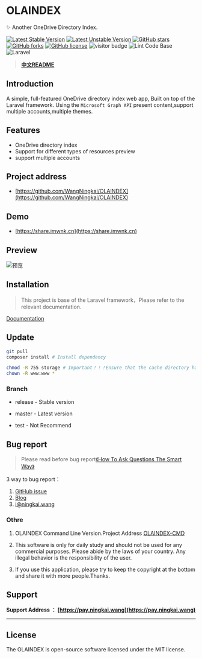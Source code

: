 # OLAINDEX

✨ Another OneDrive Directory Index.

[![Latest Stable Version](https://poser.pugx.org/wangningkai/olaindex/v/stable)](https://packagist.org/packages/wangningkai/olaindex)
[![Latest Unstable Version](https://poser.pugx.org/wangningkai/olaindex/v/unstable)](//packagist.org/packages/wangningkai/olaindex)
[![GitHub stars](https://img.shields.io/github/stars/WangNingkai/OLAINDEX.svg?style=flat-square)](https://github.com/WangNingkai/OLAINDEX/stargazers)
[![GitHub forks](https://img.shields.io/github/forks/WangNingkai/OLAINDEX.svg?style=flat-square)](https://github.com/WangNingkai/OLAINDEX/network)
[![GitHub license](https://img.shields.io/github/license/WangNingkai/OLAINDEX.svg?style=flat-square)](https://github.com/WangNingkai/OLAINDEX/blob/master/LICENSE)
![visitor badge](https://visitor-badge.glitch.me/badge?page_id=WangNingkai.OLAINDEX)
![Lint Code Base](https://github.com/WangNingkai/OLAINDEX/workflows/Lint%20Code%20Base/badge.svg?branch=5.0)
![Laravel](https://github.com/WangNingkai/OLAINDEX/workflows/Laravel/badge.svg?branch=5.0)
    
> **[中文README](./README_CN.md)**

## Introduction

A simple, full-featured OneDrive directory index web app, Built on top of the Laravel framework. Using the `Microsoft Graph API` present content,support multiple accounts,multiple themes.

## Features

- OneDrive directory index
- Support for different types of resources preview
- support multiple accounts

## Project address

- [https://github.com/WangNingkai/OLAINDEX](https://github.com/WangNingkai/OLAINDEX)

## Demo

- [https://share.imwnk.cn](https://share.imwnk.cn)

## Preview

![预览](https://ojpoc641y.qnssl.com/FpR4_obUhswLJXCEBgKOV4Pz7qg3.png)

## Installation

> This project is base of the Laravel framework，Please refer to the relevant documentation.

[Documentation](https://wangningkai.github.io/OLAINDEX)

## Update


```bash
git pull 
composer install # Install dependency

chmod -R 755 storage # Important！！！Ensure that the cache directory has read and write permissions
chown -R www:www *
```


### Branch

- release - Stable version

- master - Latest version

- test -  Not Recommend

## Bug report

> Please read before bug report[《How To Ask Questions The Smart Way》](http://www.catb.org/~esr/faqs/smart-questions.html)

3 way to bug report：

1. [GitHub issue](https://github.com/WangNingkai/OLAINDEX/issues) 
2. [Blog](https://imwnk.cn)
3. [i@ningkai.wang](mailto:i@ningkai.wang)

### Othre

1. OLAINDEX Command Line Version.Project Address [OLAINDEX-CMD](https://git.io/OLACMD)

2. This software is only for daily study and should not be used for any commercial purposes. Please abide by the laws of your country. Any illegal behavior is the responsibility of the user.

3. If you use this application, please try to keep the copyright at the bottom and share it with more people.Thanks.

## Support

**Support Address ： [https://pay.ningkai.wang](https://pay.ningkai.wang)**

---

## License
The OLAINDEX is open-source software licensed under the MIT license.
